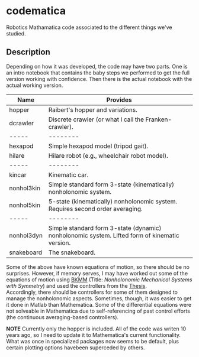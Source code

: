 # codematica

Robotics Mathamatica code associated to the different things we've studied.



## Description

Depending on how it was developed, the code may have two parts.  One is
an intro notebook that contains the baby steps we performed to get the
full version working with confidence.  Then there is the actual notebook
with the actual working version.

Name | Provides
-----| --------
hopper  | Raibert's hopper and variations.
dcrawler | Discrete crawler (or what I call the Franken-crawler).
-----| --------
hexapod | Simple hexapod model (tripod gait).
hilare | Hilare robot (e.g., wheelchair robot model).
-----| --------
kincar | Kinematic car.
nonhol3kin | Simple standard form 3-state (kinematically) nonholonomic system.
nonhol5kin | 5-state (kinematically) nonholonomic system. Requires second order averaging.
-----| --------
nonhol3dyn | Simple standard form 3-state (dynamic) nonholonomic system.  Lifted form of kinematic version.
snakeboard | The snakeboard.


Some of the above have known equations of motion, so there should be no
surprises.  However, if memory serves, I may have worked out some of
the equations of motion using
[BKMM](http://www.cds.caltech.edu/~marsden/bib/1996.html) (Title:
*Nonholonomic Mechanical Systems with Symmetry*) and used the
controllers from the
[Thesis](http://ivalab.ece.gatech.edu/Publi/Vela_thesis%5B2003%5D.html).  
Accordingly, there should be controllers for some of them designed to
manage the nonholonomic aspects.  Sometimes, though, it was easier to
get it done in Matlab than Mathematica.  Some of the differential
equations were not solveable in Mathematica due to self-referencing of
past control efforts (the continuous averaging-based controllers).

**NOTE** Currently only the hopper is included.  All of the code was
writen 10 years ago, so I need to update it to Mathematica's current
functionality.  What was once in specialized packages now seems to be
default, plus certain plotting options havebeen superceded by others.

